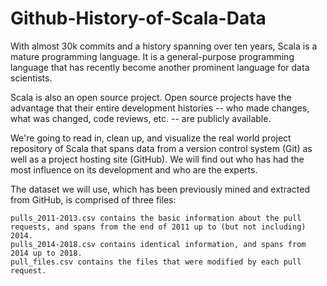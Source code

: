 # Github-History-of-Scala-Data
With almost 30k commits and a history spanning over ten years, Scala is a mature programming language. It is a general-purpose programming language that has recently become another prominent language for data scientists.

Scala is also an open source project. Open source projects have the advantage that their entire development histories -- who made changes, what was changed, code reviews, etc. -- are publicly available.

We're going to read in, clean up, and visualize the real world project repository of Scala that spans data from a version control system (Git) as well as a project hosting site (GitHub). We will find out who has had the most influence on its development and who are the experts.

The dataset we will use, which has been previously mined and extracted from GitHub, is comprised of three files:

    pulls_2011-2013.csv contains the basic information about the pull requests, and spans from the end of 2011 up to (but not including) 2014.
    pulls_2014-2018.csv contains identical information, and spans from 2014 up to 2018.
    pull_files.csv contains the files that were modified by each pull request.
